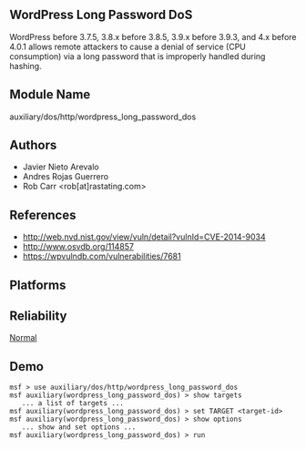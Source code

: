 ## WordPress Long Password DoS

WordPress before 3.7.5, 3.8.x before 3.8.5, 3.9.x before 
3.9.3, and 4.x before 4.0.1 allows remote attackers to cause 
a denial of service (CPU consumption) via a long password 
that is improperly handled during hashing.


## Module Name
auxiliary/dos/http/wordpress_long_password_dos

## Authors
* Javier Nieto Arevalo
* Andres Rojas Guerrero
* Rob Carr <rob[at]rastating.com>


## References
* http://web.nvd.nist.gov/view/vuln/detail?vulnId=CVE-2014-9034
* http://www.osvdb.org/114857
* https://wpvulndb.com/vulnerabilities/7681




## Platforms


## Reliability
[Normal](https://github.com/rapid7/metasploit-framework/wiki/Exploit-Ranking)

## Demo

```
msf > use auxiliary/dos/http/wordpress_long_password_dos
msf auxiliary(wordpress_long_password_dos) > show targets
   ... a list of targets ...
msf auxiliary(wordpress_long_password_dos) > set TARGET <target-id>
msf auxiliary(wordpress_long_password_dos) > show options
   ... show and set options ...
msf auxiliary(wordpress_long_password_dos) > run
```
    
    